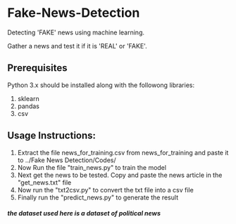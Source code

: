 # Fake-News-Detection
Detecting 'FAKE' news using machine learning.

Gather a news and test it if it is 'REAL' or 'FAKE'.

## Prerequisites

Python 3.x should be installed along with the followong libraries:

1. sklearn
2. pandas
3. csv

## Usage Instructions:

1. Extract the file news_for_training.csv from news_for_training and paste it to ../Fake News Detection/Codes/
2. Now Run the file "train_news.py" to train the model
3. Next get the news to be tested. Copy and paste the news article in the "get_news.txt" file
4. Now run the "txt2csv.py" to convert the txt file into a csv file
5. Finally run the "predict_news.py" to generate the result

##### the dataset used here is a dataset of political news
